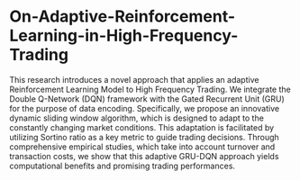 # On-Adaptive-Reinforcement-Learning-in-High-Frequency-Trading

This research introduces a novel approach that applies an adaptive Reinforcement Learning
Model to High Frequency Trading. We integrate the Double Q-Network (DQN) framework with
the Gated Recurrent Unit (GRU) for the purpose of data encoding. Specifically, we propose an
innovative dynamic sliding window algorithm, which is designed to adapt to the constantly changing
market conditions. This adaptation is facilitated by utilizing Sortino ratio as a key metric to guide
trading decisions. Through comprehensive empirical studies, which take into account turnover and
transaction costs, we show that this adaptive GRU-DQN approach yields computational benefits and
promising trading performances.
